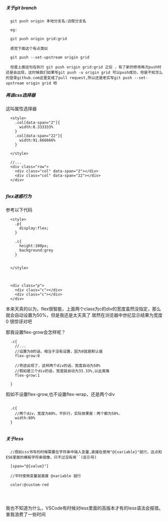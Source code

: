 ##### 关于git branch

```
  git push origin 本地分支名:远程分支名

  eg:

  git push origin grid:grid

  感觉下面这个有点类似

  git push --set-upstream origin grid 

  但是上面这句在执行 git push origin grid:grid 之后 ，有了新的修改再次push时还是会出现，这时候我们如果写git push -u origin grid 可以push成功，但是不知怎么的登录github.com这里变成了pull request,所以还是老实写git push --set-upstream origin grid 吧
```


##### 再谈css选择器

  这叫属性选择器


```
  <style>
    .col[data-span="2"]{
      width:8.333333%
    }
    .col[data-span="22"]{
      width:91.666666%
    }  
  
  </style>

  //...
  <div class="row">
    <div class="col" data-span="2"></div>
    <div class="col" data-span="22"></div>
  </div>


```


##### flex迷惑行为

参考以下代码
```
  <style>
    .p{
      display:flex;
    }  

    .c{
      height:100px;
      background:grey
    }
  
  
  </style>



  <div class="p">
    <div class="c"></div>
    <div class="c"></div>
  </div>

```

本来天真的以为，flex很智能，上面两个class为c的div的宽度虽然没指定，那么就会自动设置为50%，但是我还是太天真了
居然在浏览器中世纪显示结果为宽度0 很惊讶对吧


那我设置flex-grow会怎样呢？
```
  .c{
    //...
    //设置为0的话，相当于没有设置，因为0就是默认值
    flex-grow:0

    //奇迹出现了，这样两个div的话，宽度自动为50%
    //假如是三个div的话，宽度就自动为33.33%,以此类推
    flex-grow:1

  }
```

假如不设置flex-grow,也不设置flex-wrap，还是两个div

```

  .c{
    //两个div，宽度为80%，不折行，实际效果是：两个都为50%.
    width:80%
  }


```

##### 关于less

```
  //假如css书写的时候需要在字符串中插入变量,直接在使用"@{variable}"就行，这点和ES6里面的模板字符串很像，只不过没有用``(反引号)

  [span="@{value}"]

  //平时使用变量就直接 @variable 就行

  color:@custom-red




```
我也不知道为什么，VSCode有时候对less里面的高版本才有的less语法会报错。害我浪费了一些时间














